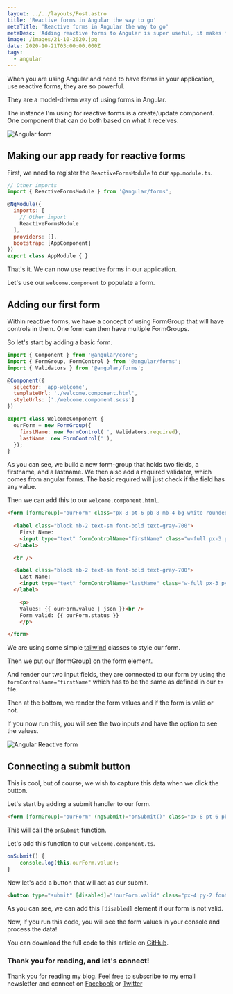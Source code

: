 ```yaml
---
layout: ../../layouts/Post.astro
title: 'Reactive forms in Angular the way to go'
metaTitle: 'Reactive forms in Angular the way to go'
metaDesc: 'Adding reactive forms to Angular is super useful, it makes forms so quick and easy.'
image: /images/21-10-2020.jpg
date: 2020-10-21T03:00:00.000Z
tags:
  - angular
---
```

When you are using Angular and need to have forms in your application, use reactive forms, they are so powerful.

They are a model-driven way of using forms in Angular.

The instance I'm using for reactive forms is a create/update component. One component that can do both based on what it receives.

![Angular form](https://cdn.hashnode.com/res/hashnode/image/upload/v1602741953150/9al51BcxO.png)

## Making our app ready for reactive forms

First, we need to register the `ReactiveFormsModule` to our `app.module.ts`.

```js
// Other imports
import { ReactiveFormsModule } from '@angular/forms';

@NgModule({
  imports: [
    // Other import
    ReactiveFormsModule
  ],
  providers: [],
  bootstrap: [AppComponent]
})
export class AppModule { }
```

That's it. We can now use reactive forms in our application.

Let's use our `welcome.component` to populate a form.

## Adding our first form

Within reactive forms, we have a concept of using FormGroup that will have controls in them.
One form can then have multiple FormGroups.

So let's start by adding a basic form.

```js
import { Component } from '@angular/core';
import { FormGroup, FormControl } from '@angular/forms';
import { Validators } from '@angular/forms';

@Component({
  selector: 'app-welcome',
  templateUrl: './welcome.component.html',
  styleUrls: ['./welcome.component.scss']
})

export class WelcomeComponent {
  ourForm = new FormGroup({
    firstName: new FormControl('', Validators.required),
    lastName: new FormControl(''),
  });
}
```

As you can see, we build a new form-group that holds two fields, a firstname, and a lastname.
We then also add a required validator, which comes from angular forms.
The basic required will just check if the field has any value.

Then we can add this to our `welcome.component.html`.

```html
<form [formGroup]="ourForm" class="px-8 pt-6 pb-8 mb-4 bg-white rounded shadow-md">
  
  <label class="block mb-2 text-sm font-bold text-gray-700">
    First Name:
    <input type="text" formControlName="firstName" class="w-full px-3 py-2 leading-tight text-gray-700 border rounded shadow appearance-none focus:outline-none focus:shadow-outline">
  </label>

  <br />

  <label class="block mb-2 text-sm font-bold text-gray-700">
    Last Name:
    <input type="text" formControlName="lastName" class="w-full px-3 py-2 leading-tight text-gray-700 border rounded shadow appearance-none focus:outline-none focus:shadow-outline">
  </label>

    <p>
    Values: {{ ourForm.value | json }}<br />
    Form valid: {{ ourForm.status }}
    </p>

</form>
```

We are using some simple [tailwind](https://daily-dev-tips.com/posts/my-first-experiences-with-tailwind-css/) classes to style our form.

Then we put our [formGroup] on the form element.

And render our two input fields, they are connected to our form by using the `formControlName="firstName"` which has to be the same as defined in our `ts` file.

Then at the bottom, we render the form values and if the form is valid or not.

If you now run this, you will see the two inputs and have the option to see the values.

![Angular Reactive form](https://cdn.hashnode.com/res/hashnode/image/upload/v1602741560475/3sfI5yRvl.gif)

## Connecting a submit button

This is cool, but of course, we wish to capture this data when we click the button.

Let's start by adding a submit handler to our form.

```html
<form [formGroup]="ourForm" (ngSubmit)="onSubmit()" class="px-8 pt-6 pb-8 mb-4 bg-white rounded shadow-md">
```

This will call the `onSubmit` function.

Let's add this function to our `welcome.component.ts`.

```js
onSubmit() {
	console.log(this.ourForm.value);
}
```

Now let's add a button that will act as our submit.

```html
<button type="submit" [disabled]="!ourForm.valid" class="px-4 py-2 font-bold text-white bg-blue-500 rounded hover:bg-blue-700 focus:outline-none focus:shadow-outline">Submit</button>
```

As you can see, we can add this `[disabled]` element if our form is not valid.

Now, if you run this code, you will see the form values in your console and process the data!

You can download the full code to this article on [GitHub](https://github.com/rebelchris/angular-starter-demo/tree/feature/form).

### Thank you for reading, and let's connect!

Thank you for reading my blog. Feel free to subscribe to my email newsletter and connect on [Facebook](https://www.facebook.com/DailyDevTipsBlog) or [Twitter](https://twitter.com/DailyDevTips1)
